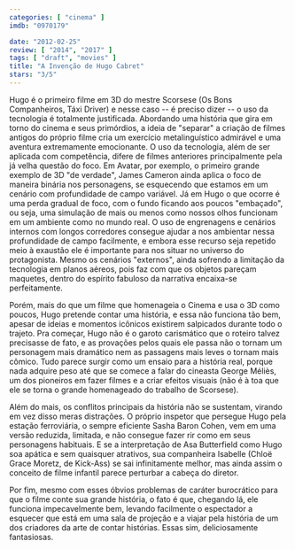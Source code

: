 ```yaml
---
categories: [ "cinema" ]
imdb: "0970179"

date: "2012-02-25"
review: [ "2014", "2017" ]
tags: [ "draft", "movies" ]
title: "A Invenção de Hugo Cabret"
stars: "3/5"
---
```

Hugo é o primeiro filme em 3D do mestre Scorsese (Os Bons Companheiros, Táxi Driver) e nesse caso -- é preciso dizer -- o uso da tecnologia é totalmente justificada. Abordando uma história que gira em torno do cinema e seus primórdios, a ideia de "separar" a criação de filmes antigos do próprio filme cria um exercício metalinguístico admirável e uma aventura extremamente emocionante. O uso da tecnologia, além de ser aplicada com competência, difere de filmes anteriores principalmente pela já velha questão do foco. Em Avatar, por exemplo, o primeiro grande exemplo de 3D "de verdade", James Cameron ainda aplica o foco de maneira binária nos personagens, se esquecendo que estamos em um cenário com profundidade de campo variável. Já em Hugo o que ocorre é uma perda gradual de foco, com o fundo ficando aos poucos "embaçado", ou seja, uma simulação de mais ou menos como nossos olhos funcionam em um ambiente como no mundo real. O uso de engrenagens e cenários internos com longos corredores consegue ajudar a nos ambientar nessa profundidade de campo facilmente, e embora esse recurso seja repetido meio à exaustão ele é importante para nos situar no universo do protagonista. Mesmo os cenários "externos", ainda sofrendo a limitação da tecnologia em planos aéreos, pois faz com que os objetos pareçam maquetes, dentro do espírito fabuloso da narrativa encaixa-se perfeitamente.

Porém, mais do que um filme que homenageia o Cinema e usa o 3D como poucos, Hugo pretende contar uma história, e essa não funciona tão bem, apesar de ideias e momentos icônicos existirem salpicados durante todo o trajeto. Pra começar, Hugo não é o garoto carismático que o roteiro talvez precisasse de fato, e as provações pelos quais ele passa não o tornam um personagem mais dramático nem as passagens mais leves o tornam mais cômico. Tudo parece surgir como um ensaio para a história real, porque nada adquire peso até que se comece a falar do cineasta George Méliès, um dos pioneiros em fazer filmes e a criar efeitos visuais (não é à toa que ele se torna o grande homenageado do trabalho de Scorsese).

Além do mais, os conflitos principais da história não se sustentam, virando em vez disso meras distrações. O próprio inspetor que persegue Hugo pela estação ferroviária, o sempre eficiente Sasha Baron Cohen, vem em uma versão reduzida, limitada, e não consegue fazer rir como em seus personagens habituais. E se a interpretação de Asa Butterfield como Hugo soa apática e sem quaisquer atrativos, sua companheira Isabelle (Chloë Grace Moretz, de Kick-Ass) se sai infinitamente melhor, mas ainda assim o conceito de filme infantil parece perturbar a cabeça do diretor.

Por fim, mesmo com esses óbvios problemas de caráter burocrático para que o filme conte sua grande história, o fato é que, chegando lá, ele funciona impecavelmente bem, levando facilmente o espectador a esquecer que está em uma sala de projeção e a viajar pela história de um dos criadores da arte de contar histórias. Essas sim, deliciosamente fantasiosas.
